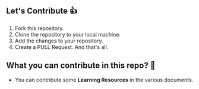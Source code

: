 ## Let's Contribute :+1:

1. Fork this repository.
1. Clone the repository to your local machine.
1. Add the changes to your repository.
1. Create a PULL Request. And that's all.

## What you can contribute in this repo? :punch:

-   You can contribute some **Learning Resources** in the various documents.
